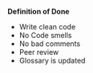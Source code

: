 **Definition of Done**



- Write clean code
- No Code smells
- No bad comments
- Peer review
- Glossary is updated

